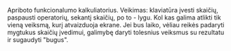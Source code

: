 Apriboto funkcionalumo kalkuliatorius. Veikimas: klaviatūra įvesti skaičių, paspausti operatorių, sekantį skaičių, po to - lygu. Kol kas galima atlikti tik vieną veiksmą, kurį atvaizduoja ekrane. Jei bus laiko, vėliau reikės padaryti mygtukus skaičių įvedimui, galimybę daryti tolesnius veiksmus su rezultatu ir sugaudyti "bugus".
